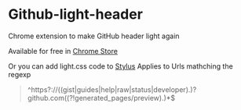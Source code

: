 # Github-light-header

Chrome extension to make GitHub header light again

Available for free in [Chrome Store](https://chrome.google.com/webstore/detail/github-light-header/ldpeemmglpidfobpnmeidbpbglpplahp)

Or you can add light.css code to [Stylus](https://chrome.google.com/webstore/detail/stylus/clngdbkpkpeebahjckkjfobafhncgmne)
Applies to Urls mathching the regexp
>  ^https?://((gist|guides|help|raw|status|developer)\.)?github\.com((?!generated_pages/preview).)*$

